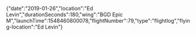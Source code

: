{"date":"2019-01-26","location":"Ed Levin","durationSeconds":180,"wing":"BGD Epic M","launchTime":1548460800078,"flightNumber":79,"type":"flightlog","flying-location":"Ed Levin"}
